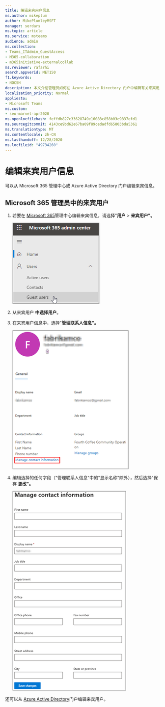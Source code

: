 ```yaml
---
title: 编辑来宾用户信息
ms.author: mikeplum
author: MikePlumleyMSFT
manager: serdars
ms.topic: article
ms.service: msteams
audience: admin
ms.collection:
- Teams_ITAdmin_GuestAccess
- M365-collaboration
- m365initiative-externalcollab
ms.reviewer: rafarhi
search.appverid: MET150
f1.keywords:
- NOCSH
description: 本文介绍管理员如何在 Azure Active Directory 门户中编辑有关来宾用户的信息。
localization_priority: Normal
appliesto:
- Microsoft Teams
ms.custom:
- seo-marvel-apr2020
ms.openlocfilehash: feffdb827c33628749e16083c858b03c9837efd1
ms.sourcegitcommit: 4143ce9bd62e67ba09f89cedadfd65803bda5361
ms.translationtype: MT
ms.contentlocale: zh-CN
ms.lasthandoff: 12/28/2020
ms.locfileid: "49734260"
---
```

# <a name="edit-guest-user-information"></a>编辑来宾用户信息

可以从 Microsoft 365 管理中心或 Azure Active Directory 门户编辑来宾信息。

## <a name="guest-users-in-the-microsoft-365-admin"></a>Microsoft 365 管理员中的来宾用户

1. 若要在 [Microsoft 365](https://admin.microsoft.com)管理中心编辑来宾信息，请选择"**用户**  >  **来宾用户"。**

   ![正在编辑的来宾用户信息](media/access-guest-user.png)

2. 从来宾用户 **中选择用户**。

3. 在来宾用户信息中，选择"**管理联系人信息"。**

   ![管理联系人信息 ](media/guest-user-data1.png)

4. 编辑选择的任何字段（"管理联系人信息"中的"显示名称"除外），然后选择"保存 **更改"。**

   ![编辑来宾用户联系信息](media/manage-guest-contact.png)

还可以从 [Azure Active Directory](https://aad.portal.azure.com/#blade/Microsoft_AAD_IAM/UsersManagementMenuBlade/MsGraphUsers)门户编辑来宾用户。

